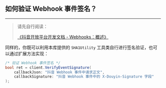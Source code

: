 ﻿## 如何验证 Webhook 事件签名？

---

> 请先自行阅读：
>
> [《抖音开放平台开发文档 - Webhooks：概述》](https://open.douyin.com/platform/doc/6850452582826067975)

同样的，你既可以利用本库提供的 `SHA1Utility` 工具类自行进行签名验证，也可以通过扩展方法实现：

```csharp
/* 验证 Webhook 事件签名 */
bool ret = client.VerifyEventSignature(
    callbackJson: "抖音 Webhook 事件中请求正文",
    callbackSignature: "抖音 Webhook 事件中的 X-Douyin-Signature 字段"
);
```
